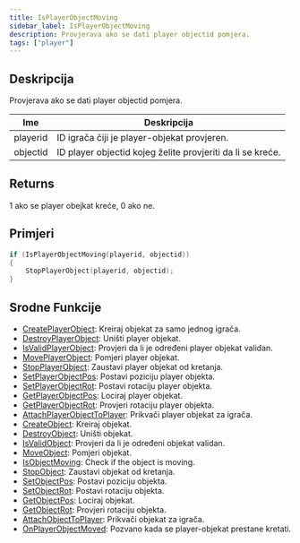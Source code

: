 ```yaml
---
title: IsPlayerObjectMoving
sidebar_label: IsPlayerObjectMoving
description: Provjerava ako se dati player objectid pomjera.
tags: ["player"]
---
```


## Deskripcija

Provjerava ako se dati player objectid pomjera.

| Ime      | Deskripcija                                                |
| -------- | ---------------------------------------------------------- |
| playerid | ID igrača čiji je player-objekat provjeren.                |
| objectid | ID player objectid kojeg želite provjeriti da li se kreće. |

## Returns

1 ako se player obejkat kreće, 0 ako ne.

## Primjeri

```c
if (IsPlayerObjectMoving(playerid, objectid))
{
    StopPlayerObject(playerid, objectid);
}
```

## Srodne Funkcije

- [CreatePlayerObject](CreatePlayerObject): Kreiraj objekat za samo jednog igrača.
- [DestroyPlayerObject](DestroyPlayerObject): Uništi player objekat.
- [IsValidPlayerObject](IsValidPlayerObject): Provjeri da li je određeni player objekat validan.
- [MovePlayerObject](MovePlayerObject): Pomjeri player objekat.
- [StopPlayerObject](StopPlayerObject): Zaustavi player objekat od kretanja.
- [SetPlayerObjectPos](SetPlayerObjectPos): Postavi poziciju player objekta.
- [SetPlayerObjectRot](SetPlayerObjectRot): Postavi rotaciju player objekta.
- [GetPlayerObjectPos](GetPlayerObjectPos): Lociraj player objekat.
- [GetPlayerObjectRot](GetPlayerObjectRot): Provjeri rotaciju player objekta.
- [AttachPlayerObjectToPlayer](AttachObjectToPlayer): Prikvači player objekat za igrača.
- [CreateObject](CreateObject): Kreiraj objekat.
- [DestroyObject](DestroyObject): Uništi objekat.
- [IsValidObject](IsValidObject): Provjeri da li je određeni objekat validan.
- [MoveObject](MoveObject): Pomjeri objekat.
- [IsObjectMoving](IsObjectMoving): Check if the object is moving.
- [StopObject](StopObject): Zaustavi objekat od kretanja.
- [SetObjectPos](SetObjectPos): Postavi poziciju objekta.
- [SetObjectRot](SetObjectRot): Postavi rotaciju objekta.
- [GetObjectPos](GetObjectPos): Lociraj objekat.
- [GetObjectRot](GetObjectRot): Provjeri rotaciju objekta.
- [AttachObjectToPlayer](AttachObjectToPlayer): Prikvači objekat za igrača.
- [OnPlayerObjectMoved](../callbacks/OnPlayerObjectMoved): Pozvano kada se player-objekat prestane kretati.
